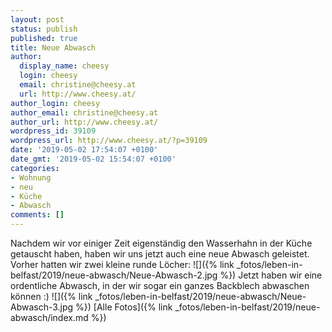 ```yaml
---
layout: post
status: publish
published: true
title: Neue Abwasch
author:
  display_name: cheesy
  login: cheesy
  email: christine@cheesy.at
  url: http://www.cheesy.at/
author_login: cheesy
author_email: christine@cheesy.at
author_url: http://www.cheesy.at/
wordpress_id: 39109
wordpress_url: http://www.cheesy.at/?p=39109
date: '2019-05-02 17:54:07 +0100'
date_gmt: '2019-05-02 15:54:07 +0100'
categories:
- Wohnung
- neu
- Küche
- Abwasch
comments: []
---
```

Nachdem wir vor einiger Zeit eigenständig den Wasserhahn in der Küche getauscht haben, haben wir uns jetzt auch eine neue Abwasch geleistet.
Vorher hatten wir zwei kleine runde Löcher:
![]({% link _fotos/leben-in-belfast/2019/neue-abwasch/Neue-Abwasch-2.jpg %})
Jetzt haben wir eine ordentliche Abwasch, in der wir sogar ein ganzes Backblech abwaschen können :)
![]({% link _fotos/leben-in-belfast/2019/neue-abwasch/Neue-Abwasch-3.jpg %})
[Alle Fotos]({% link _fotos/leben-in-belfast/2019/neue-abwasch/index.md %})
